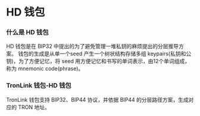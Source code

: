 # HD 钱包
### 什么是 HD 钱包

HD 钱包是在 BIP32 中提出的为了避免管理一堆私钥的麻烦提出的分层推导方案。 钱包的生成是从单一个seed 产生一个树状结构存储多组 keypairs(私钥和公钥)，为了方便记忆，将 seed 用方便记忆和书写的单词表示，由12个单词组成，称为 mnemonic code(phrase)。

### TronLink 钱包-HD 钱包

TronLink 钱包支持 BIP32、BIP44 协议，并依据 BIP44 的分层路径方案，生成对应的 TRON 地址。


